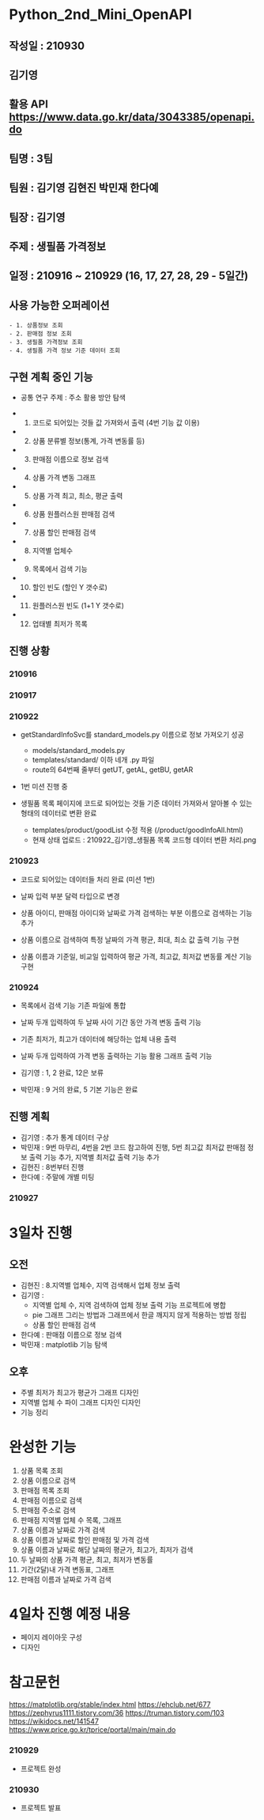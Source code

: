 # Python_2nd_Mini_OpenAPI
 
## 작성일 : 210930
## 김기영

 
## 활용 API https://www.data.go.kr/data/3043385/openapi.do

## 팀명 : 3팀 
## 팀원 : 김기영 김현진 박민재 한다예 
## 팀장 : 김기영 

## 주제 : 생필품 가격정보 
## 일정 : 210916 ~ 210929 (16, 17, 27, 28, 29 - 5일간)

## 사용 가능한 오퍼레이션 
    - 1. 상품정보 조회
    - 2. 판매점 정보 조회
    - 3. 생필품 가격정보 조회
    - 4. 생필품 가격 정보 기준 데이터 조회
    
## 구현 계획 중인 기능
- 공통 연구 주제 : 주소 활용 방안 탐색

- 1. 코드로 되어있는 것들 값 가져와서 출력 (4번 기능 값 이용)
- 2. 상품 분류별 정보(통계, 가격 변동률 등)
- 3. 판매점 이름으로 정보 검색 
- 4. 상품 가격 변동 그래프
- 5. 상품 가격 최고, 최소, 평균 출력
- 6. 상품 원플러스원 판매점 검색
- 7. 상품 할인 판매점 검색
- 8. 지역별 업체수
- 9. 목록에서 검색 기능
- 10. 할인 빈도 (할인 Y 갯수로)  
- 11. 원플러스원 빈도 (1+1 Y 갯수로)
- 12. 업태별 최저가 목록


## 진행 상황


### 210916
### 210917

### 210922
- getStandardInfoSvc를 standard_models.py 이름으로 정보 가져오기 성공
    - models/standard_models.py
    - templates/standard/ 이하 네개 .py 파일
    - route의 64번째 줄부터 getUT, getAL, getBU, getAR

- 1번 미션 진행 중   
- 생필품 목록 페이지에 코드로 되어있는 것들 기준 데이터 가져와서 알아볼 수 있는 형태의 데이터로 변환 완료
    - templates/product/goodList 수정 적용 (/product/goodInfoAll.html) 
    - 현재 상태 업로드 : 210922_김기영_생필품 목록 코드형 데이터 변환 처리.png

### 210923
- 코드로 되어있는 데이터들 처리 완료 (미션 1번)
- 날짜 입력 부분 달력 타입으로 변경
- 상품 아이디, 판매점 아이디와 날짜로 가격 검색하는 부분 이름으로 검색하는 기능 추가

- 상품 이름으로 검색하여 특정 날짜의 가격 평균, 최대, 최소 값 출력 기능 구현
- 상품 이름과 기준일, 비교일 입력하여 평균 가격, 최고값, 최저값 변동률 계산 기능 구현

### 210924
- 목록에서 검색 기능 기존 파일에 통합 
- 날짜 두개 입력하여 두 날짜 사이 기간 동안 가격 변동 출력 기능  
- 기존 최저가, 최고가 데이터에 해당하는 업체 내용 출력
- 날짜 두개 입력하여 가격 변동 출력하는 기능 활용 그래프 출력 기능

- 김기영 : 1, 2 완료, 12은 보류 
- 박민재 : 9 거의 완료, 5 기본 기능은 완료

## 진행 계획
- 김기영 : 추가 통계 데이터 구상 
- 박민재 : 9번 마무리, 4번을 2번 코드 참고하여 진행, 5번 최고값 최저값 판매점 정보 출력 기능 추가, 지역별 최저값 출력 기능 추가 
- 김현진 : 8번부터 진행
- 한다예 : 주말에 개별 미팅 

### 210927
# 3일차 진행
## 오전  
- 김현진 : 8.지역별 업체수, 지역 검색해서 업체 정보 출력
- 김기영 : 
    - 지역별 업체 수, 지역 검색하여 업체 정보 출력 기능 프로젝트에 병합
    - pie 그래프 그리는 방법과 그래프에서 한글 깨지지 않게 적용하는 방법 정립
    - 상품 할인 판매점 검색
- 한다예 : 판매점 이름으로 정보 검색
- 박민재 : matplotlib 기능 탐색

## 오후
- 주별 최저가 최고가 평균가 그래프 디자인
- 지역별 업체 수 파이 그래프 디자인 디자인
- 기능 정리 

# 완성한 기능

1. 상품 목록 조회
2. 상품 이름으로 검색
3. 판매점 목록 조회
4. 판매점 이름으로 검색
5. 판매점 주소로 검색
6. 판매점 지역별 업체 수 목록, 그래프 
7. 상품 이름과 날짜로 가격 검색
8. 상품 이름과 날짜로 할인 판매점 및 가격 검색
9. 상품 이름과 날짜로 해당 날짜의 평균가, 최고가, 최저가 검색
10. 두 날짜의 상품 가격 평균, 최고, 최저가 변동률
11. 기간(2달)내 가격 변동표, 그래프
12. 판매점 이름과 날짜로 가격 검색 

# 4일차 진행 예정 내용 
- 페이지 레이아웃 구성 
- 디자인 

# 참고문헌 
https://matplotlib.org/stable/index.html
https://ehclub.net/677
https://zephyrus1111.tistory.com/36
https://truman.tistory.com/103
https://wikidocs.net/141547
https://www.price.go.kr/tprice/portal/main/main.do

### 210929 
- 프로젝트 완성

### 210930 
- 프로젝트 발표